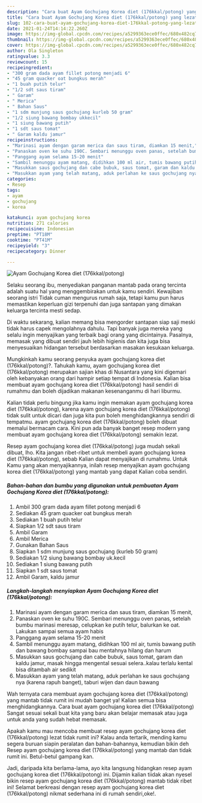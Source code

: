 ```yaml
---
description: "Cara buat Ayam Gochujang Korea diet (176kkal/potong) yang lezat Untuk Jualan"
title: "Cara buat Ayam Gochujang Korea diet (176kkal/potong) yang lezat Untuk Jualan"
slug: 102-cara-buat-ayam-gochujang-korea-diet-176kkal-potong-yang-lezat-untuk-jualan
date: 2021-01-24T14:14:22.260Z
image: https://img-global.cpcdn.com/recipes/a5299363ece0ffec/680x482cq70/ayam-gochujang-korea-diet-176kkalpotong-foto-resep-utama.jpg
thumbnail: https://img-global.cpcdn.com/recipes/a5299363ece0ffec/680x482cq70/ayam-gochujang-korea-diet-176kkalpotong-foto-resep-utama.jpg
cover: https://img-global.cpcdn.com/recipes/a5299363ece0ffec/680x482cq70/ayam-gochujang-korea-diet-176kkalpotong-foto-resep-utama.jpg
author: Ola Singleton
ratingvalue: 3.3
reviewcount: 15
recipeingredient:
- "300 gram dada ayam fillet potong menjadi 6"
- "45 gram quacker oat bungkus merah"
- "1 buah putih telur"
- "1/2 sdt saus tiram"
- " Garam"
- " Merica"
- " Bahan Saus"
- "1 sdm munjung saus gochujang kurleb 50 gram"
- "1/2 siung bawang bombay ukkecil"
- "1 siung bawang putih"
- "1 sdt saus tomat"
- " Garam kaldu jamur"
recipeinstructions:
- "Marinasi ayam dengan garam merica dan saus tiram, diamkan 15 menit,"
- "Panaskan oven ke suhu 190C. Sembari menunggu oven panas, setelah bumbu marinasi meresap, celupkan ke putih telur, balurkan ke oat. Lakukan sampai semua ayam habis"
- "Panggang ayam selama 15-20 menit"
- "Sambil menunggu ayam matang, didihkan 100 ml air, tumis bawang putih dan bawang bombay sampai bau mentahnya hilang dan harum"
- "Masukkan saus gochujang dan cabe bubuk, saus tomat, garam dan kaldu jamur, masak hingga mengental sesuai selera..kalau terlalu kental bisa ditambah air sedikit"
- "Masukkan ayam yang telah matang, aduk perlahan ke saus gochujang nya (karena rapuh banget), taburi wijen dan daun bawang"
categories:
- Resep
tags:
- ayam
- gochujang
- korea

katakunci: ayam gochujang korea 
nutrition: 271 calories
recipecuisine: Indonesian
preptime: "PT18M"
cooktime: "PT41M"
recipeyield: "3"
recipecategory: Dinner

---
```



![Ayam Gochujang Korea diet (176kkal/potong)](https://img-global.cpcdn.com/recipes/a5299363ece0ffec/680x482cq70/ayam-gochujang-korea-diet-176kkalpotong-foto-resep-utama.jpg)

Selaku seorang ibu, menyediakan panganan mantab pada orang tercinta adalah suatu hal yang menggembirakan untuk kamu sendiri. Kewajiban seorang istri Tidak cuman mengurus rumah saja, tetapi kamu pun harus memastikan keperluan gizi terpenuhi dan juga santapan yang dimakan keluarga tercinta mesti sedap.

Di waktu  sekarang, kalian memang bisa mengorder santapan siap saji meski tidak harus capek mengolahnya dahulu. Tapi banyak juga mereka yang selalu ingin menyajikan yang terbaik bagi orang yang dicintainya. Pasalnya, memasak yang dibuat sendiri jauh lebih higienis dan kita juga bisa menyesuaikan hidangan tersebut berdasarkan masakan kesukaan keluarga. 



Mungkinkah kamu seorang penyuka ayam gochujang korea diet (176kkal/potong)?. Tahukah kamu, ayam gochujang korea diet (176kkal/potong) merupakan sajian khas di Nusantara yang kini digemari oleh kebanyakan orang dari hampir setiap tempat di Indonesia. Kalian bisa membuat ayam gochujang korea diet (176kkal/potong) hasil sendiri di rumahmu dan boleh dijadikan makanan kesenanganmu di hari liburmu.

Kalian tidak perlu bingung jika kamu ingin memakan ayam gochujang korea diet (176kkal/potong), karena ayam gochujang korea diet (176kkal/potong) tidak sulit untuk dicari dan juga kita pun boleh menghidangkannya sendiri di tempatmu. ayam gochujang korea diet (176kkal/potong) boleh dibuat memalui bermacam cara. Kini pun ada banyak banget resep modern yang membuat ayam gochujang korea diet (176kkal/potong) semakin lezat.

Resep ayam gochujang korea diet (176kkal/potong) juga mudah sekali dibuat, lho. Kita jangan ribet-ribet untuk membeli ayam gochujang korea diet (176kkal/potong), sebab Kalian dapat menyajikan di rumahmu. Untuk Kamu yang akan menyajikannya, inilah resep menyajikan ayam gochujang korea diet (176kkal/potong) yang mantab yang dapat Kalian coba sendiri.

<!--inarticleads1-->

##### Bahan-bahan dan bumbu yang digunakan untuk pembuatan Ayam Gochujang Korea diet (176kkal/potong):

1. Ambil 300 gram dada ayam fillet potong menjadi 6
1. Sediakan 45 gram quacker oat bungkus merah
1. Sediakan 1 buah putih telur
1. Siapkan 1/2 sdt saus tiram
1. Ambil  Garam
1. Ambil  Merica
1. Gunakan  Bahan Saus
1. Siapkan 1 sdm munjung saus gochujang (kurleb 50 gram)
1. Sediakan 1/2 siung bawang bombay uk.kecil
1. Sediakan 1 siung bawang putih
1. Siapkan 1 sdt saus tomat
1. Ambil  Garam, kaldu jamur




<!--inarticleads2-->

##### Langkah-langkah menyiapkan Ayam Gochujang Korea diet (176kkal/potong):

1. Marinasi ayam dengan garam merica dan saus tiram, diamkan 15 menit,
1. Panaskan oven ke suhu 190C. Sembari menunggu oven panas, setelah bumbu marinasi meresap, celupkan ke putih telur, balurkan ke oat. Lakukan sampai semua ayam habis
1. Panggang ayam selama 15-20 menit
1. Sambil menunggu ayam matang, didihkan 100 ml air, tumis bawang putih dan bawang bombay sampai bau mentahnya hilang dan harum
1. Masukkan saus gochujang dan cabe bubuk, saus tomat, garam dan kaldu jamur, masak hingga mengental sesuai selera..kalau terlalu kental bisa ditambah air sedikit
1. Masukkan ayam yang telah matang, aduk perlahan ke saus gochujang nya (karena rapuh banget), taburi wijen dan daun bawang




Wah ternyata cara membuat ayam gochujang korea diet (176kkal/potong) yang mantab tidak rumit ini mudah banget ya! Kalian semua bisa menghidangkannya. Cara buat ayam gochujang korea diet (176kkal/potong) Sangat sesuai sekali buat kita yang baru akan belajar memasak atau juga untuk anda yang sudah hebat memasak.

Apakah kamu mau mencoba membuat resep ayam gochujang korea diet (176kkal/potong) lezat tidak rumit ini? Kalau anda tertarik, mending kamu segera buruan siapin peralatan dan bahan-bahannya, kemudian bikin deh Resep ayam gochujang korea diet (176kkal/potong) yang mantab dan tidak rumit ini. Betul-betul gampang kan. 

Jadi, daripada kita berlama-lama, ayo kita langsung hidangkan resep ayam gochujang korea diet (176kkal/potong) ini. Dijamin kalian tiidak akan nyesel bikin resep ayam gochujang korea diet (176kkal/potong) mantab tidak ribet ini! Selamat berkreasi dengan resep ayam gochujang korea diet (176kkal/potong) nikmat sederhana ini di rumah sendiri,oke!.

